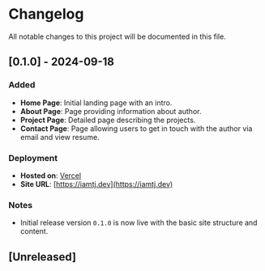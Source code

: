 # Changelog

All notable changes to this project will be documented in this file.

## [0.1.0] - 2024-09-18

### Added

- **Home Page**: Initial landing page with an intro.
- **About Page**: Page providing information about author.
- **Project Page**: Detailed page describing the projects.
- **Contact Page**: Page allowing users to get in touch with the author via email and view resume.

### Deployment

- **Hosted on**: [Vercel](https://iamtj-dev.vercel.app)
- **Site URL**: [https://iamtj.dev](https://iamtj.dev)

### Notes

- Initial release version `0.1.0` is now live with the basic site structure and content.

## [Unreleased]
